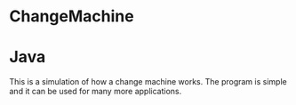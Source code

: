 # ChangeMachine
# Java
This is a simulation of how a change machine works. The program is simple and it can be used for many more applications.
